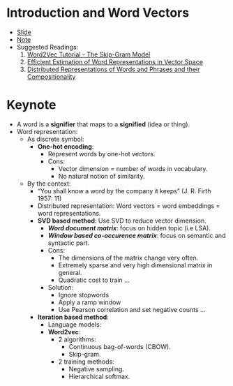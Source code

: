 # Introduction and Word Vectors

- [Slide](http://web.stanford.edu/class/cs224n/slides/cs224n-2020-lecture01-wordvecs1.pdf)
- [Note](http://web.stanford.edu/class/cs224n/readings/cs224n-2019-notes01-wordvecs1.pdf)
- Suggested Readings:
    1. [Word2Vec Tutorial - The Skip-Gram Model](http://mccormickml.com/2016/04/19/word2vec-tutorial-the-skip-gram-model/)
    2. [Efficient Estimation of Word Representations in Vector Space](http://arxiv.org/pdf/1301.3781.pdf)
    3. [Distributed Representations of Words and Phrases and their Compositionality](http://papers.nips.cc/paper/5021-distributed-representations-of-words-and-phrases-and-their-compositionality.pdf)


# Keynote
- A word is a __signifier__ that maps to a __signified__ (idea or thing).
- Word representation:
    - As discrete symbol:
        - __One-hot encoding__: 
            - Represent words by one-hot vectors.
            - Cons:
                - Vector dimension = number of words in vocabulary.
                - No natural notion of similarity.
    - By the context:
        - “You shall know a word by the company it keeps” (J. R. Firth 1957: 11)
        - Distributed representation:  Word vectors = word embeddings =  word representations. 
        - __SVD based method__: Use SVD to reduce vector dimension.
            - ___Word document matrix___: focus on hidden topic (i.e LSA).
            - ___Window based co-occurence matrix___: focus on semantic and syntactic part.
            - Cons:
                - The dimensions of the matrix change very often.
                - Extremely sparse and very high dimensional matrix in general.
                - Quadratic cost to train ...
            - Solution:
                - Ignore stopwords
                - Apply a ramp window 
                - Use Pearson correlation and set negative counts ...
        - __Iteration based method__:   
            - Language models:
            - __Word2vec__:
                - 2 algorithms: 
                    - Continuous bag-of-words (CBOW).
                    - Skip-gram.
                - 2 training methods: 
                    - Negative sampling.
                    - Hierarchical softmax.

